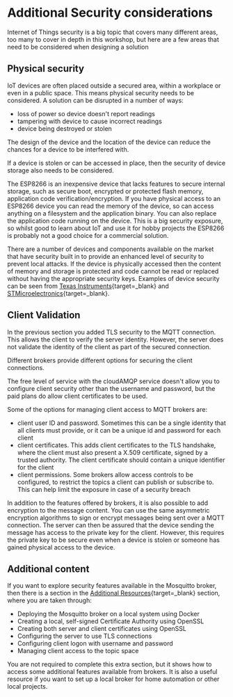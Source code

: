 # Additional Security considerations

Internet of Things security is a big topic that covers many different areas, too many to cover in depth in this workshop, but here are a few areas that need to be considered when designing a solution

## Physical security

IoT devices are often placed outside a secured area, within a workplace or even in a public space.  This means physical security needs to be considered.  A solution can be disrupted in a number of ways:

- loss of power so device doesn't report readings
- tampering with device to cause incorrect readings
- device being destroyed or stolen

The design of the device and the location of the device can reduce the chances for a device to be interfered with.

If a device is stolen or can be accessed in place, then the security of device storage also needs to be considered.  

The ESP8266 is an inexpensive device that lacks features to secure internal storage, such as secure boot, encrypted or protected flash memory, application code verification/encryption.  If you have physical access to an ESP8266 device you can read the memory of the device, so can access anything on a filesystem and the application binary.  You can also replace the application code running on the device.  This is a big security exposure, so whilst good to learn about IoT and use it for hobby projects the ESP8266 is probably not a good choice for a commercial solution.

There are a number of devices and components available on the market that have security built in to provide an enhanced level of security to prevent local attacks.  If the device is physically accessed then the content of memory and storage is protected and code cannot be read or replaced without having the appropriate security keys.  Examples of device security can be seen from [Texas Instruments](https://www.ti.com/technologies/security/overview.html){target=_blank} and [STMicroelectronics](https://www.st.com/content/st_com/en/stm32trust.html){target=_blank}.

## Client Validation

In the previous section you added TLS security to the MQTT connection.  This allows the client to verify the server identity.  However, the server does not validate the identity of the client as part of the secured connection.

Different brokers provide different options for securing the client connections.  

The free level of service with the cloudAMQP service doesn't allow you to configure client security other than the username and password, but the paid plans do allow client certificates to be used.

Some of the options for managing client access to MQTT brokers are:

- client user ID and password.  Sometimes this can be a single identity that all clients must provide, or it can be a unique id and password for each client
- client certificates.  This adds client certificates to the TLS handshake, where the client must also present a X.509 certificate, signed by a trusted authority.  The client certificate should contain a unique identifier for the client
- client permissions.  Some brokers allow access controls to be configured, to restrict the topics a client can publish or subscribe to.  This can help limit the exposure in case of a security breach

In addition to the features offered by brokers, it is also possible to add encryption to the message content.  You can use the same asymmetric encryption algorithms to sign or encrypt messages being sent over a MQTT connection.  The server can then be assured that the device sending the message has access to the private key for the client.  However, this requires the private key to be secure even when a device is stolen or someone has gained physical access to the device.

## Additional content

If you want to explore security features available in the Mosquitto broker, then there is a section in the [Additional Resources](../mosquitto/README.md){target=_blank} section, where you are taken through:

- Deploying the Mosquitto broker on a local system using Docker
- Creating a local, self-signed Certificate Authority using OpenSSL
- Creating both server and client certificates using OpenSSL
- Configuring the server to use TLS connections
- Configuring client logon with username and password
- Managing client access to the topic space

You are not required to complete this extra section, but it shows how to access some additional features available from brokers.  It is also a useful resource if you want to set up a local broker for home automation or other local projects.
